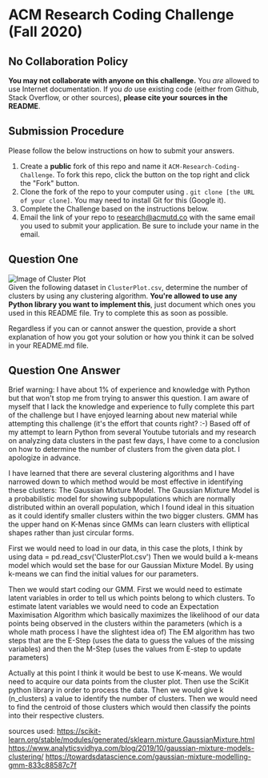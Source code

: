 # ACM Research Coding Challenge (Fall 2020)

## No Collaboration Policy

**You may not collaborate with anyone on this challenge.** You _are_ allowed to use Internet documentation. If you _do_ use existing code (either from Github, Stack Overflow, or other sources), **please cite your sources in the README**.

## Submission Procedure

Please follow the below instructions on how to submit your answers.

1. Create a **public** fork of this repo and name it `ACM-Research-Coding-Challenge`. To fork this repo, click the button on the top right and click the "Fork" button.
2. Clone the fork of the repo to your computer using . `git clone [the URL of your clone]`. You may need to install Git for this (Google it).
3. Complete the Challenge based on the instructions below.
4. Email the link of your repo to research@acmutd.co with the same email you used to submit your application. Be sure to include your name in the email.

## Question One

![Image of Cluster Plot](ClusterPlot.png)
<br/>
Given the following dataset in `ClusterPlot.csv`, determine the number of clusters by using any clustering algorithm. **You're allowed to use any Python library you want to implement this**, just document which ones you used in this README file. Try to complete this as soon as possible.

Regardless if you can or cannot answer the question, provide a short explanation of how you got your solution or how you think it can be solved in your README.md file.

## Question One Answer

Brief warning: I have about 1% of experience and knowledge with Python but that won't stop me from trying to answer this question. I am aware of myself that I lack the knowledge and experience to fully complete this part of the challenge but I have enjoyed learning about new material while attempting this challenge (it's the effort that counts right? :-) 
Based off of my attempt to learn Python from several Youtube tutorials and my research on analyzing data clusters in the past few days, I have come to a conclusion on how to
determine the number of clusters from the given data plot. I apologize in advance.

I have learned that there are several clustering algorithms and I have narrowed down to which method would be most effective in identifying these clusters: The Gaussian Mixture Model. 
The Gaussian Mixture Model is a probabilistic model for showing subpopulations which are normally distributed within an overall population, which I found ideal in this situation as it
could identify smaller clusters within the two bigger clusters. GMM has the upper hand on K-Menas since GMMs can learn clusters with elliptical shapes rather than just circular forms.

First we would need to load in our data, in this case the plots, I think by using data = pd.read_csv('ClusterPlot.csv')
Then we would build a k-means model which would set the base for our Gaussian Mixture Model. By using k-means we can find the initial
values for our parameters.

Then we would start coding our GMM. First we would need to estimate latent variables in order to tell us
which points belong to which clusters. To estimate latent variables we would need to code an
Expectation Maximisation Algorithm which basically maximizes the likelihood of our data points being observed in the clusters within the parameters (which is a whole math process I have the slightest idea of)
The EM algorithm has two steps that are the E-Step (uses the data to guess the values of the missing variables) and then the M-Step (uses the values from E-step to update parameters)

Actually at this point I think it would be best to use K-means. We would need to acquire our data points from the cluster plot. Then use the SciKit python library in order to process the data.
Then we would give k (n_clusters) a value to identify the number of clusters. Then we would need to find the centroid of those clusters which would then classify the points into their respective clusters.


sources used: https://scikit-learn.org/stable/modules/generated/sklearn.mixture.GaussianMixture.html
                https://www.analyticsvidhya.com/blog/2019/10/gaussian-mixture-models-clustering/
                https://towardsdatascience.com/gaussian-mixture-modelling-gmm-833c88587c7f
